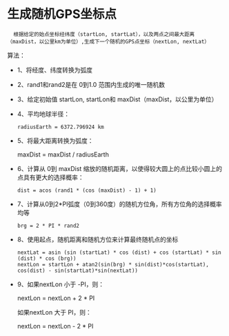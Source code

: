 # 生成随机GPS坐标点


      根据给定的始点坐标经纬度（startLon, startLat），以及两点之间最大距离（maxDist，以公里km为单位）,生成下一个随机的GPS点坐标（nextLon, nextLat）


 算法：
 * 1、将经度、纬度转换为弧度
 * 2、rand1和rand2是在 0到1.0 范围内生成的唯一随机数
 * 3、给定初始值 startLon, startLon和 maxDist（maxDist，以公里为单位）
 * 4、平均地球半径： 

       radiusEarth = 6372.796924 km
 * 5、将最大距离转换为弧度： 

      maxDist = maxDist / radiusEarth
 * 6、计算从 0到 maxDist 缩放的随机距离，以使得较大圆上的点比较小圆上的点具有更大的选择概率：

       dist = acos (rand1 * (cos (maxDist) - 1) + 1)
    
 * 7、计算从0到2*PI弧度（0到360度）的随机方位角，所有方位角的选择概率均等
   
       brg = 2 * PI * rand2
 * 8、使用起点，随机距离和随机方位来计算最终随机点的坐标

       nextLat = asin (sin (startLat) * cos (dist) + cos (startLat) * sin (dist) * cos (brg))
       nextLon = startLon + atan2(sin(brg) * sin(dist)*cos(startLat), cos(dist) - sin(startLat)*sin(nextLat))
 * 9、如果nextLon 小于 -PI，则：
   
      nextLon = nextLon + 2 * PI
      
    如果nextLon 大于 PI，则：
    
      nextLon = nextLon - 2 * PI

